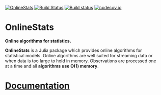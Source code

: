 [![OnlineStats](http://pkg.julialang.org/badges/OnlineStats_0.4.svg)](http://pkg.julialang.org/?pkg=OnlineStats&ver=0.4)
[![Build Status](https://travis-ci.org/joshday/OnlineStats.jl.svg)](https://travis-ci.org/joshday/OnlineStats.jl)
[![Build status](https://ci.appveyor.com/api/projects/status/x2t1ey2sgbmow1a4/branch/master?svg=true)](https://ci.appveyor.com/project/joshday/onlinestats-jl/branch/master)
[![codecov.io](https://codecov.io/github/joshday/OnlineStats.jl/coverage.svg?branch=master)](https://codecov.io/github/joshday/OnlineStats.jl?branch=master)


# OnlineStats

**Online algorithms for statistics.**

**OnlineStats** is a Julia package which provides online algorithms for statistical models.  Online algorithms are well suited for streaming data or when data is too large to hold in memory.  Observations are processed one at a time and all **algorithms use O(1) memory**.


# [Documentation](https://joshday.github.io/OnlineStats.jl/)
